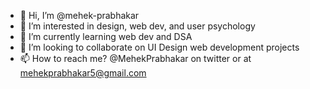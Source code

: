 - 👋 Hi, I’m @mehek-prabhakar
- 👀 I’m interested in design, web dev, and user psychology
- 🌱 I’m currently learning web dev and DSA
- 💞️ I’m looking to collaborate on UI Design web development projects
- 📫 How to reach me? @MehekPrabhakar on twitter or at mehekprabhakar5@gmail.com

<!---
mehek-prabhakar/mehek-prabhakar is a ✨ special ✨ repository because its `README.md` (this file) appears on your GitHub profile.
You can click the Preview link to take a look at your changes.
--->
